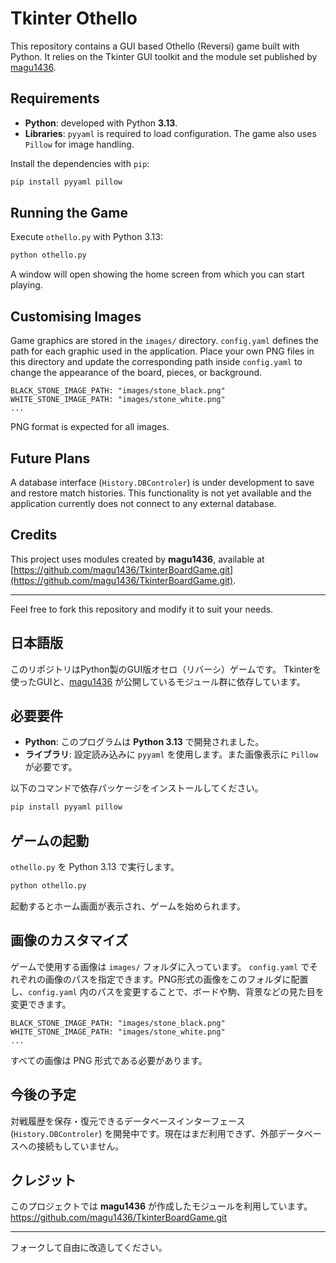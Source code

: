 # Tkinter Othello

This repository contains a GUI based Othello (Reversi) game built with Python.
It relies on the Tkinter GUI toolkit and the module set published by
[magu1436](https://github.com/magu1436/TkinterBoardGame.git).

## Requirements

- **Python**: developed with Python **3.13**.
- **Libraries**: `pyyaml` is required to load configuration. The game also uses
  `Pillow` for image handling.

Install the dependencies with `pip`:

```bash
pip install pyyaml pillow
```

## Running the Game

Execute `othello.py` with Python 3.13:

```bash
python othello.py
```

A window will open showing the home screen from which you can start playing.

## Customising Images

Game graphics are stored in the `images/` directory. `config.yaml` defines the
path for each graphic used in the application. Place your own PNG files in this
directory and update the corresponding path inside `config.yaml` to change the
appearance of the board, pieces, or background.

```
BLACK_STONE_IMAGE_PATH: "images/stone_black.png"
WHITE_STONE_IMAGE_PATH: "images/stone_white.png"
...
```

PNG format is expected for all images.

## Future Plans

A database interface (`History.DBControler`) is under development to save and
restore match histories. This functionality is not yet available and the
application currently does not connect to any external database.

## Credits

This project uses modules created by **magu1436**, available at
[https://github.com/magu1436/TkinterBoardGame.git](https://github.com/magu1436/TkinterBoardGame.git).

---
Feel free to fork this repository and modify it to suit your needs.

## 日本語版

このリポジトリはPython製のGUI版オセロ（リバーシ）ゲームです。
Tkinterを使ったGUIと、[magu1436](https://github.com/magu1436/TkinterBoardGame.git) が公開しているモジュール群に依存しています。

## 必要要件

- **Python**: このプログラムは **Python 3.13** で開発されました。
- **ライブラリ**: 設定読み込みに `pyyaml` を使用します。また画像表示に `Pillow` が必要です。

以下のコマンドで依存パッケージをインストールしてください。

```bash
pip install pyyaml pillow
```

## ゲームの起動

`othello.py` を Python 3.13 で実行します。

```bash
python othello.py
```

起動するとホーム画面が表示され、ゲームを始められます。

## 画像のカスタマイズ

ゲームで使用する画像は `images/` フォルダに入っています。
`config.yaml` でそれぞれの画像のパスを指定できます。PNG形式の画像をこのフォルダに配置し、`config.yaml` 内のパスを変更することで、ボードや駒、背景などの見た目を変更できます。

```
BLACK_STONE_IMAGE_PATH: "images/stone_black.png"
WHITE_STONE_IMAGE_PATH: "images/stone_white.png"
...
```

すべての画像は PNG 形式である必要があります。

## 今後の予定

対戦履歴を保存・復元できるデータベースインターフェース (`History.DBControler`) を開発中です。現在はまだ利用できず、外部データベースへの接続もしていません。

## クレジット

このプロジェクトでは **magu1436** が作成したモジュールを利用しています。  
https://github.com/magu1436/TkinterBoardGame.git

---
フォークして自由に改造してください。

